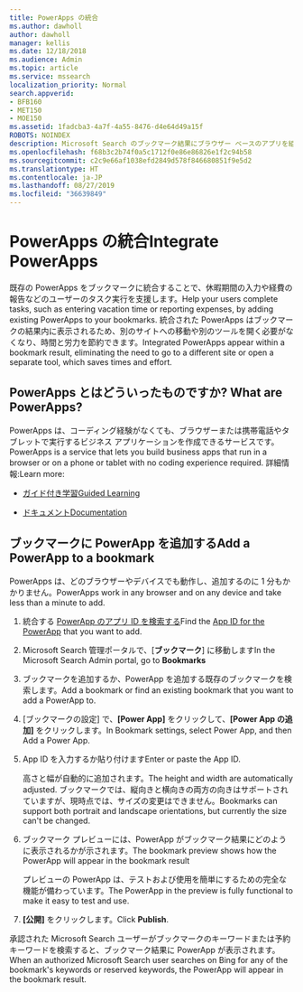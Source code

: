 ```yaml
---
title: PowerApps の統合
ms.author: dawholl
author: dawholl
manager: kellis
ms.date: 12/18/2018
ms.audience: Admin
ms.topic: article
ms.service: mssearch
localization_priority: Normal
search.appverid:
- BFB160
- MET150
- MOE150
ms.assetid: 1fadcba3-4a7f-4a55-8476-d4e64d49a15f
ROBOTS: NOINDEX
description: Microsoft Search のブックマーク結果にブラウザー ベースのアプリを組み込みます
ms.openlocfilehash: f68b3c2b74f0a5c1712f0e86e86826e1f2c94b58
ms.sourcegitcommit: c2c9e66af1038efd2849d578f846680851f9e5d2
ms.translationtype: HT
ms.contentlocale: ja-JP
ms.lasthandoff: 08/27/2019
ms.locfileid: "36639849"
---
```

# <a name="integrate-powerapps"></a><span data-ttu-id="1b871-103">PowerApps の統合</span><span class="sxs-lookup"><span data-stu-id="1b871-103">Integrate PowerApps</span></span>
   
<span data-ttu-id="1b871-104">既存の PowerApps をブックマークに統合することで、休暇期間の入力や経費の報告などのユーザーのタスク実行を支援します。</span><span class="sxs-lookup"><span data-stu-id="1b871-104">Help your users complete tasks, such as entering vacation time or reporting expenses, by adding existing PowerApps to your bookmarks.</span></span> <span data-ttu-id="1b871-105">統合された PowerApps はブックマークの結果内に表示されるため、別のサイトへの移動や別のツールを開く必要がなくなり、時間と労力を節約できます。</span><span class="sxs-lookup"><span data-stu-id="1b871-105">Integrated PowerApps appear within a bookmark result, eliminating the need to go to a different site or open a separate tool, which saves times and effort.</span></span>
  
## <a name="what-are-powerapps"></a><span data-ttu-id="1b871-106">PowerApps とはどういったものですか? </span><span class="sxs-lookup"><span data-stu-id="1b871-106">What are PowerApps?</span></span>

<span data-ttu-id="1b871-107">PowerApps は、コーディング経験がなくても、ブラウザーまたは携帯電話やタブレットで実行するビジネス アプリケーションを作成できるサービスです。</span><span class="sxs-lookup"><span data-stu-id="1b871-107">PowerApps is a service that lets you build business apps that run in a browser or on a phone or tablet with no coding experience required.</span></span> <span data-ttu-id="1b871-108">詳細情報:</span><span class="sxs-lookup"><span data-stu-id="1b871-108">Learn more:</span></span>
  
- [<span data-ttu-id="1b871-109">ガイド付き学習</span><span class="sxs-lookup"><span data-stu-id="1b871-109">Guided Learning</span></span>](https://docs.microsoft.com/learn/browse/?products=powerapps)
    
- [<span data-ttu-id="1b871-110">ドキュメント</span><span class="sxs-lookup"><span data-stu-id="1b871-110">Documentation</span></span>](https://docs.microsoft.com/powerapps/)
    
## <a name="add-a-powerapp-to-a-bookmark"></a><span data-ttu-id="1b871-111">ブックマークに PowerApp を追加する</span><span class="sxs-lookup"><span data-stu-id="1b871-111">Add a PowerApp to a bookmark</span></span>

<span data-ttu-id="1b871-112">PowerApps は、どのブラウザーやデバイスでも動作し、追加するのに 1 分もかかりません。</span><span class="sxs-lookup"><span data-stu-id="1b871-112">PowerApps work in any browser and on any device and take less than a minute to add.</span></span>
  
1. <span data-ttu-id="1b871-113">統合する [PowerApp のアプリ ID を検索する](https://docs.microsoft.com/ja-JP/powerapps/maker/canvas-apps/get-sessionid#get-an-app-id)</span><span class="sxs-lookup"><span data-stu-id="1b871-113">Find the [App ID for the PowerApp](https://docs.microsoft.com/ja-JP/powerapps/maker/canvas-apps/get-sessionid#get-an-app-id) that you want to add.</span></span> 
    
2. <span data-ttu-id="1b871-114">Microsoft Search 管理ポータルで、[**ブックマーク**] に移動します</span><span class="sxs-lookup"><span data-stu-id="1b871-114">In the Microsoft Search Admin portal, go to **Bookmarks**</span></span>
    
3. <span data-ttu-id="1b871-115">ブックマークを追加するか、PowerApp を追加する既存のブックマークを検索します。</span><span class="sxs-lookup"><span data-stu-id="1b871-115">Add a bookmark or find an existing bookmark that you want to add a PowerApp to.</span></span>
    
4. <span data-ttu-id="1b871-116">[ブックマークの設定] で、**[Power App]** をクリックして、**[Power App の追加]** をクリックします。</span><span class="sxs-lookup"><span data-stu-id="1b871-116">In Bookmark settings, select Power App, and then Add a Power App.</span></span>
    
5. <span data-ttu-id="1b871-117">App ID を入力するか貼り付けます</span><span class="sxs-lookup"><span data-stu-id="1b871-117">Enter or paste the App ID.</span></span>
    
    <span data-ttu-id="1b871-118">高さと幅が自動的に追加されます。</span><span class="sxs-lookup"><span data-stu-id="1b871-118">The height and width are automatically adjusted.</span></span> <span data-ttu-id="1b871-119">ブックマークでは、縦向きと横向きの両方の向きはサポートされていますが、現時点では、サイズの変更はできません。</span><span class="sxs-lookup"><span data-stu-id="1b871-119">Bookmarks can support both portrait and landscape orientations, but currently the size can't be changed.</span></span>
    
6. <span data-ttu-id="1b871-120">ブックマーク プレビューには、PowerApp がブックマーク結果にどのように表示されるかが示されます。</span><span class="sxs-lookup"><span data-stu-id="1b871-120">The bookmark preview shows how the PowerApp will appear in the bookmark result</span></span>
    
    <span data-ttu-id="1b871-121">プレビューの PowerApp は、テストおよび使用を簡単にするための完全な機能が備わっています。</span><span class="sxs-lookup"><span data-stu-id="1b871-121">The PowerApp in the preview is fully functional to make it easy to test and use.</span></span>
    
7. <span data-ttu-id="1b871-122">**[公開]** をクリックします。</span><span class="sxs-lookup"><span data-stu-id="1b871-122">Click **Publish**.</span></span>
    
<span data-ttu-id="1b871-123">承認された Microsoft Search ユーザーがブックマークのキーワードまたは予約キーワードを検索すると、ブックマーク結果に PowerApp が表示されます。</span><span class="sxs-lookup"><span data-stu-id="1b871-123">When an authorized Microsoft Search user searches on Bing for any of the bookmark's keywords or reserved keywords, the PowerApp will appear in the bookmark result.</span></span>
